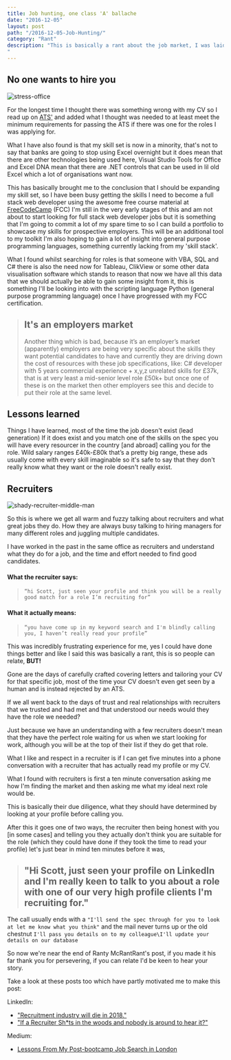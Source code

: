 ```yaml
---
title: Job hunting, one class 'A' ballache
date: "2016-12-05"
layout: post
path: "/2016-12-05-Job-Hunting/"
category: "Rant"
description: "This is basically a rant about the job market, I was laid off back in August, this is a terrible time of year to be looking for work, everyone is on holiday so things are generally pretty slow so when this happened to me I did the same and went on holiday for the end of August and first week of September. Coming back from holiday I found that things were still pretty slow with the occasional phone call about roles that were not really suited to my skill set. It was at this point that I began to struggle and stress about ever being employed again.
"
---
```


## No one wants to hire you

![stress-office](/articles/2016-12-05-Job-Hunting/stress-office.jpg)

For the longest time I thought there was something wrong with my CV so I read up on [ATS'](https://lmgtfy.com/?q=what+is+an+ats) and added what I thought was needed to at least meet the minimum requirements for passing the ATS if there was one for the roles I was applying for. 

What I have also found is that my skill set is now in a minority, that's not to say that banks are going to stop using Excel overnight but it does mean that there are other technologies being used here, Visual Studio Tools for Office and Excel DNA mean that there are .NET controls that can be used in lil old Excel which a lot of organisations want now.

This has basically brought me to the conclusion that I should be expanding my skill set, so I have been busy getting the skills I need to become a full stack web developer using the awesome free course material at [FreeCodeCamp](https://www.freecodecamp.com) (FCC) I'm still in the very early stages of this and am not about to start looking for full stack web developer jobs but it is something that I'm going to commit a lot of my spare time to so I can build a portfolio to showcase my skills for prospective employers. This will be an additional tool to my toolkit I'm also hoping to gain a lot of insight into general purpose programming languages, something currently lacking from my 'skill stack'.

What I found whilst searching for roles is that someone with VBA, SQL and C# there is also the need now for Tableau, ClikView or some other data visualisation software which stands to reason that now we have all this data that we should actually be able to gain some insight from it, this is something I'll be looking into with the scripting language Python (general purpose programming language) once I have progressed with my FCC certification.

>## It's an employers market
>Another thing which is bad, because it’s an employer’s market (apparently) employers are being very specific about the skills they want potential candidates to have and currently they are driving down the cost of resources with these job specifications, like: C# developer with 5 years commercial experience + x,y,z unrelated skills for £37k, that is at very least a mid-senior level role £50k+ but once one of these is on the market then other employers see this and decide to put their role at the same level.  

## Lessons learned

Things I have learned, most of the time the job doesn't exist (lead generation)
If it does exist and you match one of the skills on the spec you will have every resourcer in the country [and abroad] calling you for the role.
Wild salary ranges £40k-£80k that’s a pretty big range, these ads usually come with every skill imaginable so it's safe to say that they don't really know what they want or the role doesn't really exist.

## Recruiters

![shady-recruiter-middle-man](/articles/2016-12-05-Job-Hunting/shady-recruiter-middle-man.jpg)

So this is where we get all warm and fuzzy talking about recruiters and what great jobs they do. How they are always busy talking to hiring managers for many different roles and juggling multiple candidates.

I have worked in the past in the same office as recruiters and understand what they do for a job, and the time and effort needed to find good candidates.

#### What the recruiter says:

>`“hi Scott, just seen your profile and think you will be a really good match for a role I’m recruiting for”`

#### What it actually means:

>`“you have come up in my keyword search and I'm blindly calling you, I haven’t really read your profile”`

This was incredibly frustrating experience for me, yes I could have done things better and like I said this was basically a rant, this is so people can relate, **BUT!**

Gone are the days of carefully crafted covering letters and tailoring your CV for that specific job, most of the time your CV doesn't even get seen by a human and is instead rejected by an ATS.

If we all went back to the days of trust and real relationships with recruiters that we trusted and had met and that understood our needs would they have the role we needed?

Just because we have an understanding with a few recruiters doesn't mean that they have the perfect role waiting for us when we start looking for work, although you will be at the top of their list if they do get that role.

What I like and respect in a recruiter is if I can get five minutes into a phone conversation with a recruiter that has actually read my profile or my CV.

What I found with recruiters is first a ten minute conversation asking me how I'm finding the market and then asking me what my ideal next role would be. 

This is basically their due diligence, what they should have determined by looking at your profile before calling you.

After this it goes one of two ways, the recruiter then being honest with you [in some cases] and telling you they actually don't think you are suitable for the role (which they could have done if they took the time to read your profile) let's just bear in mind ten minutes before it was, 

>## "Hi Scott, just seen your profile on LinkedIn and I'm really keen to talk to you about a role with one of our very high profile clients I'm recruiting for."

The call usually ends with a `"I'll send the spec through for you to look at let me know what you think"` and the mail never turns up or the old chestnut `I'll pass you details on to my colleague\I'll update your details on our database`

So now we're near the end of Ranty McRantRant's post, if you made it his far thank you for persevering, if you can relate I'd be keen to hear your story.

Take a look at these posts too which have partly motivated me to make this post:

LinkedIn:

* ["Recruitment industry will die in 2018."](https://www.linkedin.com/pulse/recruitment-industry-die-2018-oleg-vishnepolsky)
* ["If a Recruiter Sh*ts in the woods and nobody is around to hear it?"](https://www.linkedin.com/pulse/recruiter-shts-woods-nobody-around-hear-tim-chattaway)

Medium:

* [Lessons From My Post-bootcamp Job Search in London](https://medium.freecodecamp.com/lessons-from-my-post-bootcamp-job-search-in-london-cb37ea12ec2f#.ckpg5lkpa)

